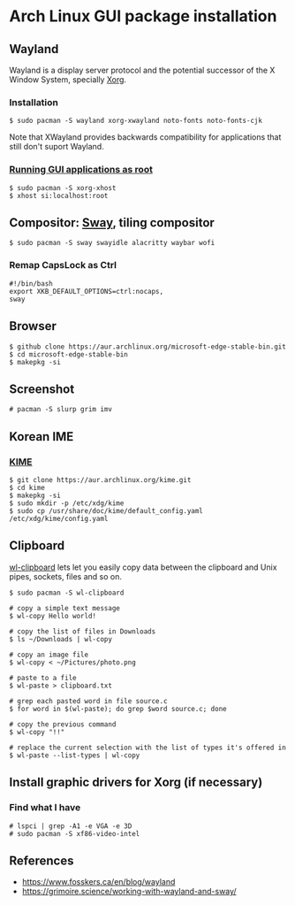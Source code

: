 # Arch Linux GUI package installation

## Wayland

Wayland is a display server protocol and the potential successor of the X Window System, specially [Xorg](https://wiki.archlinux.org/title/Xorg).

### Installation

```
$ sudo pacman -S wayland xorg-xwayland noto-fonts noto-fonts-cjk
```
Note that XWayland provides backwards compatibility for applications that still don't suport Wayland.

### [Running GUI applications as root](https://wiki.archlinux.org/title/Running_GUI_applications_as_root#Wayland)

```
$ sudo pacman -S xorg-xhost
$ xhost si:localhost:root
```

## Compositor: [Sway](https://github.com/swaywm/sway), tiling compositor

```
$ sudo pacman -S sway swayidle alacritty waybar wofi
```

### Remap CapsLock as Ctrl
```
#!/bin/bash
export XKB_DEFAULT_OPTIONS=ctrl:nocaps,
sway
```

## Browser

```
$ github clone https://aur.archlinux.org/microsoft-edge-stable-bin.git
$ cd microsoft-edge-stable-bin
$ makepkg -si
```


## Screenshot
```
# pacman -S slurp grim imv
```



## Korean IME

### [KIME](https://aur.archlinux.org/packages/kime)

```
$ git clone https://aur.archlinux.org/kime.git
$ cd kime
$ makepkg -si
$ sudo mkdir -p /etc/xdg/kime
$ sudo cp /usr/share/doc/kime/default_config.yaml /etc/xdg/kime/config.yaml
```

## Clipboard

[wl-clipboard](https://github.com/bugaevc/wl-clipboard) lets let you easily copy data between the clipboard and Unix pipes, sockets, files and so on.
```
$ sudo pacman -S wl-clipboard

# copy a simple text message
$ wl-copy Hello world!

# copy the list of files in Downloads
$ ls ~/Downloads | wl-copy

# copy an image file
$ wl-copy < ~/Pictures/photo.png

# paste to a file
$ wl-paste > clipboard.txt

# grep each pasted word in file source.c
$ for word in $(wl-paste); do grep $word source.c; done

# copy the previous command
$ wl-copy "!!"

# replace the current selection with the list of types it's offered in
$ wl-paste --list-types | wl-copy
```

## Install graphic drivers for Xorg (if necessary)

### Find what I have
```
# lspci | grep -A1 -e VGA -e 3D
# sudo pacman -S xf86-video-intel
```


## References

- https://www.fosskers.ca/en/blog/wayland
- https://grimoire.science/working-with-wayland-and-sway/ 
